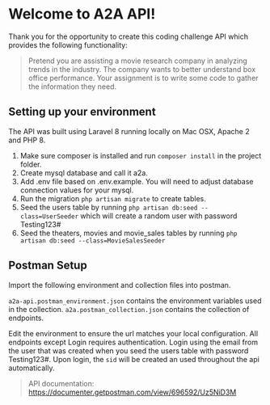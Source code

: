 # Welcome to A2A API!

Thank you for the opportunity to create this coding challenge API which provides the following functionality:

> Pretend you are assisting a movie research company in analyzing trends in the industry. The company wants to better understand box office performance. Your assignment is to write some code to gather the information they need.

## Setting up your environment

The API was built using Laravel 8 running locally on Mac OSX, Apache 2 and PHP 8.

1. Make sure composer is installed and run `composer install` in the project folder.
2. Create mysql database and call it a2a.
3. Add .env file based on .env.example.  You will need to adjust database connection values for your mysql.
4. Run the migration `php artisan migrate` to create tables.
5. Seed the users table by running `php artisan db:seed --class=UserSeeder` which will create a random user with password Testing123#
6. Seed the theaters, movies and movie_sales tables by running `php artisan db:seed --class=MovieSalesSeeder` 

## Postman Setup

Import the following environment and collection files into postman.

`a2a-api.postman_environment.json` contains the environment variables used in the collection.
`a2a.postman_collection.json` contains the collection of endpoints.

Edit the environment to ensure the url matches your local configuration. All endpoints except Login requires authentication.  Login using the email from the user that was created when you seed the users table with password Testing123#.  Upon login, the `sid` will be created an used throughout the api automatically.

> API documentation: https://documenter.getpostman.com/view/696592/Uz5NiD3M

